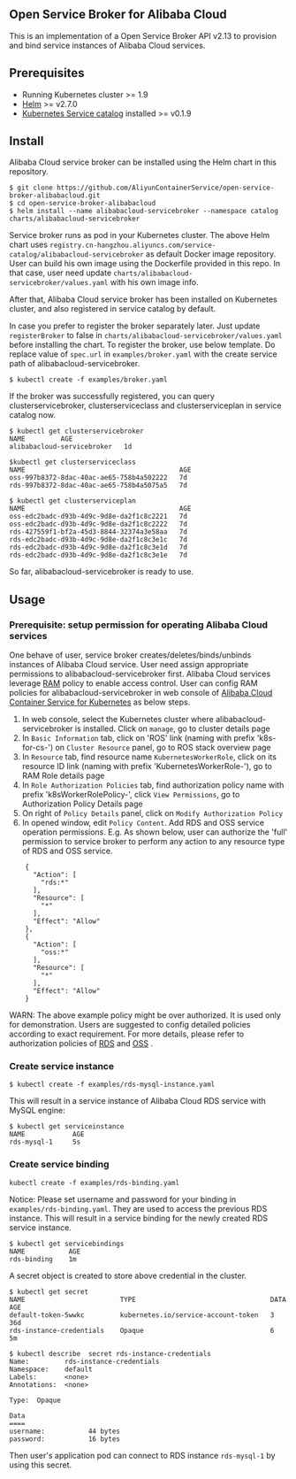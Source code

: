 ## Open Service Broker for Alibaba Cloud
This is an implementation of a Open Service Broker API v2.13 to provision and bind service instances of Alibaba Cloud services.
## Prerequisites
* Running Kubernetes cluster >= 1.9
* [Helm](https://github.com/kubernetes/helm) >= v2.7.0
* [Kubernetes Service catalog](https://kubernetes.io/docs/tasks/service-catalog/install-service-catalog-using-helm/) installed >= v0.1.9

## Install
Alibaba Cloud service broker can be installed using the Helm chart in this repository.

```
$ git clone https://github.com/AliyunContainerService/open-service-broker-alibabacloud.git
$ cd open-service-broker-alibabacloud
$ helm install --name alibabacloud-servicebroker --namespace catalog charts/alibabacloud-servicebroker
```
Service broker runs as pod in your Kubernetes cluster. The above Helm chart uses `registry.cn-hangzhou.aliyuncs.com/service-catalog/alibabacloud-servicebroker` as default Docker image repository. 
User can build his own image using the Dockerfile provided in this repo. In that case, user need update `charts/alibabacloud-servicebroker/values.yaml` with his own image info. 

After that, Alibaba Cloud service broker has been installed on Kubernetes cluster, and also registered in service catalog by default.

In case you prefer to register the broker separately later. Just update `registerBroker` to false in `charts/alibabacloud-servicebroker/values.yaml` before installing the chart.
To register the broker, use below template. Do replace value of `spec.url` in `examples/broker.yaml` with the create service path of alibabacloud-servicebroker.
```
$ kubectl create -f examples/broker.yaml
```
If the broker was successfully registered, you can query clusterservicebroker, clusterserviceclass and clusterserviceplan in service catalog now.

```
$ kubectl get clusterservicebroker
NAME         AGE
alibabacloud-servicebroker   1d

$kubectl get clusterserviceclass
NAME                                       AGE
oss-997b8372-8dac-40ac-ae65-758b4a502222   7d
rds-997b8372-8dac-40ac-ae65-758b4a5075a5   7d

$ kubectl get clusterserviceplan
NAME                                       AGE
oss-edc2badc-d93b-4d9c-9d8e-da2f1c8c2221   7d
oss-edc2badc-d93b-4d9c-9d8e-da2f1c8c2222   7d
rds-427559f1-bf2a-45d3-8844-32374a3e58aa   7d
rds-edc2badc-d93b-4d9c-9d8e-da2f1c8c3e1c   7d
rds-edc2badc-d93b-4d9c-9d8e-da2f1c8c3e1d   7d
rds-edc2badc-d93b-4d9c-9d8e-da2f1c8c3e1e   7d
```
So far, alibabacloud-servicebroker is ready to use.

## Usage 

### Prerequisite: setup permission for operating Alibaba Cloud services
One behave of user, service broker creates/deletes/binds/unbinds instances of Alibaba Cloud service. User need assign appropriate permissions to alibabacloud-servicebroker first. 
Alibaba Cloud services leverage [RAM](https://www.aliyun.com/product/ram) policy to enable access control. 
User can config RAM policies for alibabacloud-servicebroker in web console of [Alibaba Cloud Container Service for Kubernetes](https://cs.console.aliyun.com) as below steps.
1.  In web console, select the Kubernetes cluster where alibabacloud-servicebroker is installed. Click on `manage`, go to cluster details page
2.  In `Basic Information` tab, click on 'ROS' link (naming with prefix 'k8s-for-cs-') on `Cluster Resource` panel, go to ROS stack overview page
3.  In `Resource` tab, find resource name `KubernetesWorkerRole`, click on its resource ID link (naming with prefix 'KubernetesWorkerRole-'), go to RAM Role details page
4.  In `Role Authorization Policies` tab, find authorization policy name with prefix 'k8sWorkerRolePolicy-', click `View Permissions`, go to Authorization Policy Details page
5.  On right of `Policy Details` panel, click on `Modify Authorization Policy`
6.  In opened window, edit `Policy Content`. Add RDS and OSS service operation permissions.
E.g. As shown below, user can authorize the 'full' permission to service broker to perform any action to any resource type of RDS and OSS service.

```
    {
      "Action": [
        "rds:*"
      ],
      "Resource": [
        "*"
      ],
      "Effect": "Allow"
    },
    {
      "Action": [
        "oss:*"
      ],
      "Resource": [
        "*"
      ],
      "Effect": "Allow"
    }
```
WARN: The above example policy might be over authorized. It is used only for demonstration. 
      Users are suggested to config detailed policies according to exact requirement. For more details, please refer to authorization policies of [RDS](https://help.aliyun.com/knowledge_detail/58932.html) and [OSS](https://help.aliyun.com/knowledge_detail/58905.html) .

### Create service instance

```
$ kubectl create -f examples/rds-mysql-instance.yaml
```
This will result in a service instance of Alibaba Cloud RDS service with MySQL engine:
```
$ kubectl get serviceinstance
NAME            AGE
rds-mysql-1     5s
```
### Create service binding
```
kubectl create -f examples/rds-binding.yaml
```
Notice: Please set username and password for your binding in `examples/rds-binding.yaml`. They are used to access the previous RDS instance.
This will result in a service binding for the newly created RDS service instance.
```
$ kubectl get servicebindings
NAME           AGE
rds-binding    1m
```
A secret object is created to store above credential in the cluster.

```
$ kubectl get secret
NAME                        TYPE                                  DATA      AGE
default-token-5wwkc         kubernetes.io/service-account-token   3         36d
rds-instance-credentials    Opaque                                6         5m

$ kubectl describe  secret rds-instance-credentials
Name:         rds-instance-credentials
Namespace:    default
Labels:       <none>
Annotations:  <none>

Type:  Opaque

Data
====
username:           44 bytes
password:           16 bytes
```
Then user's application pod can connect to RDS instance `rds-mysql-1` by using this secret.